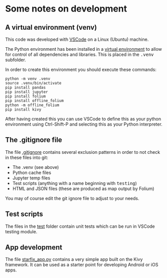 <!---
    © August Linnman, 2025, email: august@linnman.net
    MIT License (see LICENSE file)
-->

# Some notes on development

## A virtual environment (venv)

This code was developed with
[VSCode](https://en.wikipedia.org/wiki/Visual_Studio_Code) on a Linux (Ubuntu)
machine.

The Python environment has been installed in a
[virtual environment](https://docs.python.org/3.11/library/venv.html)
to allow for control of all dependencies and libraries.
This is placed in the <tt>.venv</tt> subfolder.

In order to create this environment you should execute these commands:

    python -m venv .venv
    source .venv/bin/activate
    pip install pandas
    pip install jupyter
    pip install folium
    pip install offline_folium
    python -m offline_folium
    pip install kivy

After having created this you can use VSCode to define
this as your python environment using Ctrl-Shift-P
and selecting this as your Python interpreter.

## The .gitignore file

The file [.gitignore](.gitignore) contains several exclusion
patterns in order to not check in these files into git:

* The .venv (see above)
* Python cache files
* Jupyter temp files
* Test scripts (anything with a name beginning with <tt>testing</tt>)
* HTML and JSON files (these are produced as map output by Folium)

You may of course edit the git ignore file to adjust to your needs.

## Test scripts

The files in the [test](test) folder contain unit tests which can
be run in VSCode testing module.

## App development

The file [starfix_app.py](starfix_app.py) contains a very simple
app built on the Kivy framework. It can be used as a starter point
for developing Android or iOS apps.
